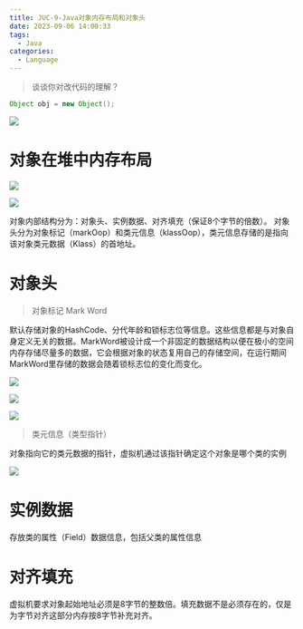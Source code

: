 ```yaml
---
title: JUC-9-Java对象内存布局和对象头
date: 2023-09-06 14:00:33
tags: 
  - Java
categories: 
  - Language
---
```




> 谈谈你对改代码的理解？

```java
Object obj = new Object();
```

![](https://cyan-images.oss-cn-shanghai.aliyuncs.com/images/06-juc-20230402-99.jpg)

# 对象在堆中内存布局

![](https://cyan-images.oss-cn-shanghai.aliyuncs.com/images/06-juc-20230402-100.png.jpg)

![](https://cyan-images.oss-cn-shanghai.aliyuncs.com/images/06-juc-20230402-101.png.jpg)

对象内部结构分为：对象头、实例数据、对齐填充（保证8个字节的倍数）。
对象头分为对象标记（markOop）和类元信息（klassOop），类元信息存储的是指向该对象类元数据（Klass）的首地址。



# 对象头

> 对象标记 Mark Word

默认存储对象的HashCode、分代年龄和锁标志位等信息。这些信息都是与对象自身定义无关的数据。MarkWord被设计成一个非固定的数据结构以便在极小的空间内存存储尽量多的数据，它会根据对象的状态复用自己的存储空间，在运行期间MarkWord里存储的数据会随着锁标志位的变化而变化。



![](https://cyan-images.oss-cn-shanghai.aliyuncs.com/images/06-juc-20230402-102.jpg)

![](https://cyan-images.oss-cn-shanghai.aliyuncs.com/images/06-juc-20230402-103.jpg)

![](https://cyan-images.oss-cn-shanghai.aliyuncs.com/images/06-juc-20230402-104.jpg)

> 类元信息（类型指针）

对象指向它的类元数据的指针，虚拟机通过该指针确定这个对象是哪个类的实例

![](https://cyan-images.oss-cn-shanghai.aliyuncs.com/images/06-juc-20230402-105.jpg)

# 实例数据

存放类的属性（Field）数据信息，包括父类的属性信息

# 对齐填充

虚拟机要求对象起始地址必须是8字节的整数倍。填充数据不是必须存在的，仅是为字节对齐这部分内存按8字节补充对齐。

